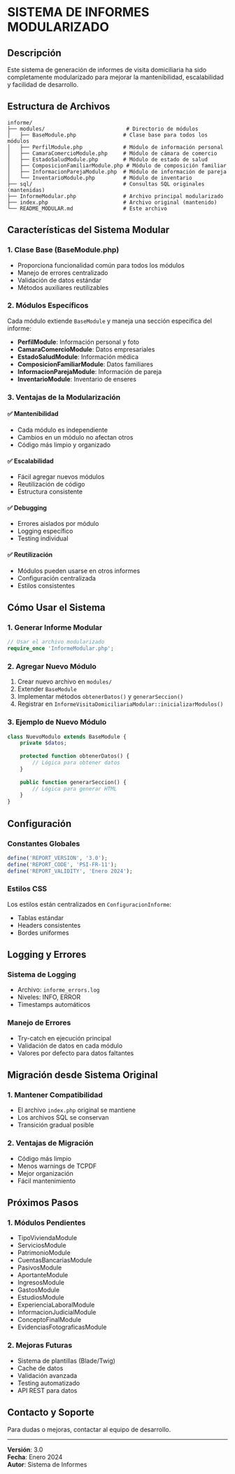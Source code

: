 # SISTEMA DE INFORMES MODULARIZADO

## Descripción
Este sistema de generación de informes de visita domiciliaria ha sido completamente modularizado para mejorar la mantenibilidad, escalabilidad y facilidad de desarrollo.

## Estructura de Archivos

```
informe/
├── modules/                          # Directorio de módulos
│   ├── BaseModule.php               # Clase base para todos los módulos
│   ├── PerfilModule.php             # Módulo de información personal
│   ├── CamaraComercioModule.php     # Módulo de cámara de comercio
│   ├── EstadoSaludModule.php        # Módulo de estado de salud
│   ├── ComposicionFamiliarModule.php # Módulo de composición familiar
│   ├── InformacionParejaModule.php  # Módulo de información de pareja
│   └── InventarioModule.php         # Módulo de inventario
├── sql/                             # Consultas SQL originales (mantenidas)
├── InformeModular.php               # Archivo principal modularizado
├── index.php                        # Archivo original (mantenido)
└── README_MODULAR.md                # Este archivo
```

## Características del Sistema Modular

### 1. **Clase Base (BaseModule.php)**
- Proporciona funcionalidad común para todos los módulos
- Manejo de errores centralizado
- Validación de datos estándar
- Métodos auxiliares reutilizables

### 2. **Módulos Específicos**
Cada módulo extiende `BaseModule` y maneja una sección específica del informe:
- **PerfilModule**: Información personal y foto
- **CamaraComercioModule**: Datos empresariales
- **EstadoSaludModule**: Información médica
- **ComposicionFamiliarModule**: Datos familiares
- **InformacionParejaModule**: Información de pareja
- **InventarioModule**: Inventario de enseres

### 3. **Ventajas de la Modularización**

#### ✅ **Mantenibilidad**
- Cada módulo es independiente
- Cambios en un módulo no afectan otros
- Código más limpio y organizado

#### ✅ **Escalabilidad**
- Fácil agregar nuevos módulos
- Reutilización de código
- Estructura consistente

#### ✅ **Debugging**
- Errores aislados por módulo
- Logging específico
- Testing individual

#### ✅ **Reutilización**
- Módulos pueden usarse en otros informes
- Configuración centralizada
- Estilos consistentes

## Cómo Usar el Sistema

### 1. **Generar Informe Modular**
```php
// Usar el archivo modularizado
require_once 'InformeModular.php';
```

### 2. **Agregar Nuevo Módulo**
1. Crear nuevo archivo en `modules/`
2. Extender `BaseModule`
3. Implementar métodos `obtenerDatos()` y `generarSeccion()`
4. Registrar en `InformeVisitaDomiciliariaModular::inicializarModulos()`

### 3. **Ejemplo de Nuevo Módulo**
```php
class NuevoModulo extends BaseModule {
    private $datos;
    
    protected function obtenerDatos() {
        // Lógica para obtener datos
    }
    
    public function generarSeccion() {
        // Lógica para generar HTML
    }
}
```

## Configuración

### Constantes Globales
```php
define('REPORT_VERSION', '3.0');
define('REPORT_CODE', 'PSI-FR-11');
define('REPORT_VALIDITY', 'Enero 2024');
```

### Estilos CSS
Los estilos están centralizados en `ConfiguracionInforme`:
- Tablas estándar
- Headers consistentes
- Bordes uniformes

## Logging y Errores

### Sistema de Logging
- Archivo: `informe_errors.log`
- Niveles: INFO, ERROR
- Timestamps automáticos

### Manejo de Errores
- Try-catch en ejecución principal
- Validación de datos en cada módulo
- Valores por defecto para datos faltantes

## Migración desde Sistema Original

### 1. **Mantener Compatibilidad**
- El archivo `index.php` original se mantiene
- Los archivos SQL se conservan
- Transición gradual posible

### 2. **Ventajas de Migración**
- Código más limpio
- Menos warnings de TCPDF
- Mejor organización
- Fácil mantenimiento

## Próximos Pasos

### 1. **Módulos Pendientes**
- TipoViviendaModule
- ServiciosModule
- PatrimonioModule
- CuentasBancariasModule
- PasivosModule
- AportanteModule
- IngresosModule
- GastosModule
- EstudiosModule
- ExperienciaLaboralModule
- InformacionJudicialModule
- ConceptoFinalModule
- EvidenciasFotograficasModule

### 2. **Mejoras Futuras**
- Sistema de plantillas (Blade/Twig)
- Cache de datos
- Validación avanzada
- Testing automatizado
- API REST para datos

## Contacto y Soporte
Para dudas o mejoras, contactar al equipo de desarrollo.

---
**Versión**: 3.0  
**Fecha**: Enero 2024  
**Autor**: Sistema de Informes 